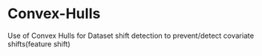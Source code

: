 # Convex-Hulls
Use of Convex Hulls for Dataset shift detection to prevent/detect covariate shifts(feature shift)
